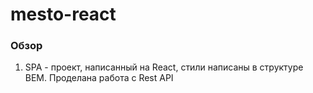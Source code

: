 # mesto-react

### Обзор

1. SPA - проект, написанный на React, стили написаны в структуре BEM. Проделана работа с Rest API